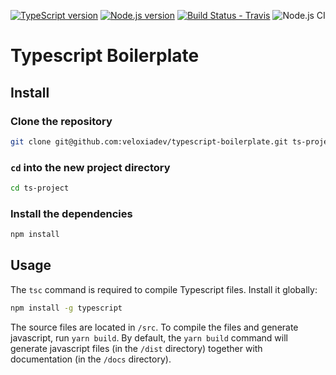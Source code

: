 [![TypeScript version][ts-badge]][typescript-38]
[![Node.js version][nodejs-badge]][nodejs]
[![Build Status - Travis][travis-badge]][travis-ci]
![Node.js CI](https://github.com/veloxiadev/typescript-boilerplate/actions?query=workflow%3A%22Node.js+CI%22)

# Typescript Boilerplate

## Install

### Clone the repository

```bash
git clone git@github.com:veloxiadev/typescript-boilerplate.git ts-project
```

### `cd` into the new project directory

```bash
cd ts-project
```

### Install the dependencies

```bash
npm install
```

## Usage

The `tsc` command is required to compile Typescript files. Install it globally:

```bash
npm install -g typescript
```

The source files are located in `/src`. To compile the files and generate javascript, run `yarn build`. By default, the `yarn build` command will generate javascript files (in the `/dist` directory) together with documentation (in the `/docs` directory).

[ts-badge]: https://img.shields.io/badge/TypeScript-3.8-blue.svg
[nodejs-badge]: https://img.shields.io/badge/Node.js->=%2012.13-blue.svg
[nodejs]: https://nodejs.org/dist/latest-v12.x/docs/api/
[travis-badge]: https://travis-ci.org/veloxiadev/typescript-boilerplate.svg?branch=master
[travis-ci]: https://travis-ci.org/veloxiadev/typescript-boilerplate.svg?branch=master
[typescript]: https://www.typescriptlang.org/
[typescript-38]: https://www.typescriptlang.org/docs/handbook/release-notes/typescript-3-8.html
